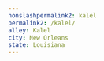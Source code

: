 ```yaml
---
﻿nonslashpermalink2: kalel
permalink2: /kalel/
alley: Kalel
city: New Orleans
state: Louisiana
---
```


